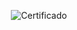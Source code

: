 <div align="center">

  ![Certificado](https://user-images.githubusercontent.com/86432393/215929274-e9bfc50d-bb69-456c-98aa-b6f5f47a6d26.png)

</div>